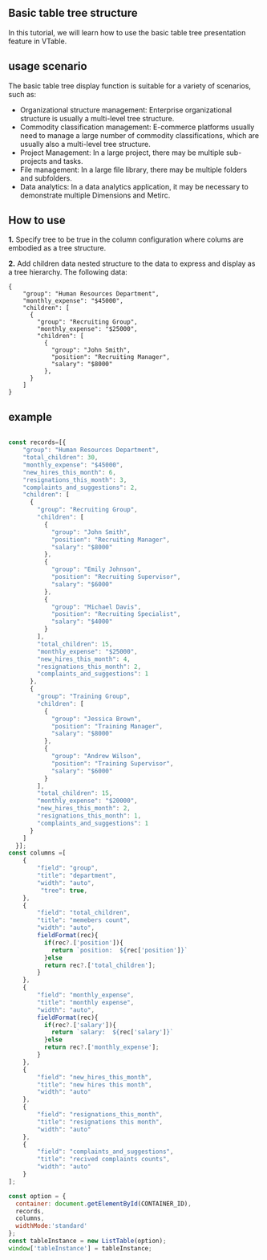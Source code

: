 ## Basic table tree structure

In this tutorial, we will learn how to use the basic table tree presentation feature in VTable.

## usage scenario

The basic table tree display function is suitable for a variety of scenarios, such as:

*   Organizational structure management: Enterprise organizational structure is usually a multi-level tree structure.
*   Commodity classification management: E-commerce platforms usually need to manage a large number of commodity classifications, which are usually also a multi-level tree structure.
*   Project Management: In a large project, there may be multiple sub-projects and tasks.
*   File management: In a large file library, there may be multiple folders and subfolders.
*   Data analytics: In a data analytics application, it may be necessary to demonstrate multiple Dimensions and Metirc.

## How to use

**1.** Specify tree to be true in the column configuration where colums are embodied as a tree structure.

**2.** Add children data nested structure to the data to express and display as a tree hierarchy. The following data:

    {
        "group": "Human Resources Department",
        "monthly_expense": "$45000",
        "children": [
          {
            "group": "Recruiting Group",
            "monthly_expense": "$25000",
            "children": [
              {
                "group": "John Smith",
                "position": "Recruiting Manager",
                "salary": "$8000"
              },
          }
        ]
    }

## example

```javascript livedemo template=vtable

const records=[{
    "group": "Human Resources Department",
    "total_children": 30,
    "monthly_expense": "$45000",
    "new_hires_this_month": 6,
    "resignations_this_month": 3,
    "complaints_and_suggestions": 2,
    "children": [
      {
        "group": "Recruiting Group",
        "children": [
          {
            "group": "John Smith",
            "position": "Recruiting Manager",
            "salary": "$8000"
          },
          {
            "group": "Emily Johnson",
            "position": "Recruiting Supervisor",
            "salary": "$6000"
          },
          {
            "group": "Michael Davis",
            "position": "Recruiting Specialist",
            "salary": "$4000"
          }
        ],
        "total_children": 15,
        "monthly_expense": "$25000",
        "new_hires_this_month": 4,
        "resignations_this_month": 2,
        "complaints_and_suggestions": 1
      },
      {
        "group": "Training Group",
        "children": [
          {
            "group": "Jessica Brown",
            "position": "Training Manager",
            "salary": "$8000"
          },
          {
            "group": "Andrew Wilson",
            "position": "Training Supervisor",
            "salary": "$6000"
          }
        ],
        "total_children": 15,
        "monthly_expense": "$20000",
        "new_hires_this_month": 2,
        "resignations_this_month": 1,
        "complaints_and_suggestions": 1
      }
    ]
  }];
const columns =[
    {
        "field": "group",
        "title": "department",
        "width": "auto",
         "tree": true,
    },
    {
        "field": "total_children",
        "title": "memebers count",
        "width": "auto",
        fieldFormat(rec){
          if(rec?.['position']){
            return `position:  ${rec['position']}`
          }else
          return rec?.['total_children'];
        }
    },
    {
        "field": "monthly_expense",
        "title": "monthly expense",
        "width": "auto",
        fieldFormat(rec){
          if(rec?.['salary']){
            return `salary:  ${rec['salary']}`
          }else
          return rec?.['monthly_expense'];
        }
    },
    {
        "field": "new_hires_this_month",
        "title": "new hires this month",
        "width": "auto"
    },
    {
        "field": "resignations_this_month",
        "title": "resignations this month",
        "width": "auto"
    },
    {
        "field": "complaints_and_suggestions",
        "title": "recived complaints counts",
        "width": "auto"
    }
];

const option = {
  container: document.getElementById(CONTAINER_ID),
  records,
  columns,
  widthMode:'standard'
};
const tableInstance = new ListTable(option);
window['tableInstance'] = tableInstance;
```
